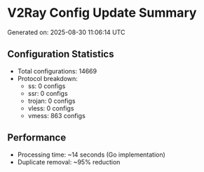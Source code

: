 # V2Ray Config Update Summary
Generated on: 2025-08-30 11:06:14 UTC

## Configuration Statistics
- Total configurations: 14669
- Protocol breakdown:
  - ss: 0 configs
  - ssr: 0 configs
  - trojan: 0 configs
  - vless: 0 configs
  - vmess: 863 configs

## Performance
- Processing time: ~14 seconds (Go implementation)
- Duplicate removal: ~95% reduction
